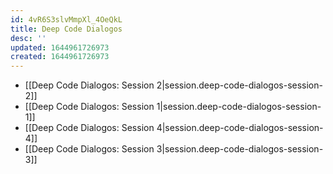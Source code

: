 ```yaml
---
id: 4vR6S3slvMmpXl_4OeQkL
title: Deep Code Dialogos
desc: ''
updated: 1644961726973
created: 1644961726973
---
```


- [[Deep Code Dialogos:  Session 2|session.deep-code-dialogos-session-2]]
- [[Deep Code Dialogos:  Session 1|session.deep-code-dialogos-session-1]]
- [[Deep Code Dialogos:  Session 4|session.deep-code-dialogos-session-4]]
- [[Deep Code Dialogos:  Session 3|session.deep-code-dialogos-session-3]]
